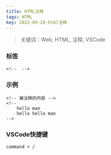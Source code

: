 ```yaml
---
title: HTML注释
tags: HTML
key: 2022-09-28-html注释
---
```

> 关键词：Web, HTML, 注释, VSCode

### 标签

```
<!--  -->
```

### 示例

```
<!-- 被注释的内容 -->
<!-- 
    hello man 
    hello hello man
-->
```

### VSCode快捷键

`command + /`
